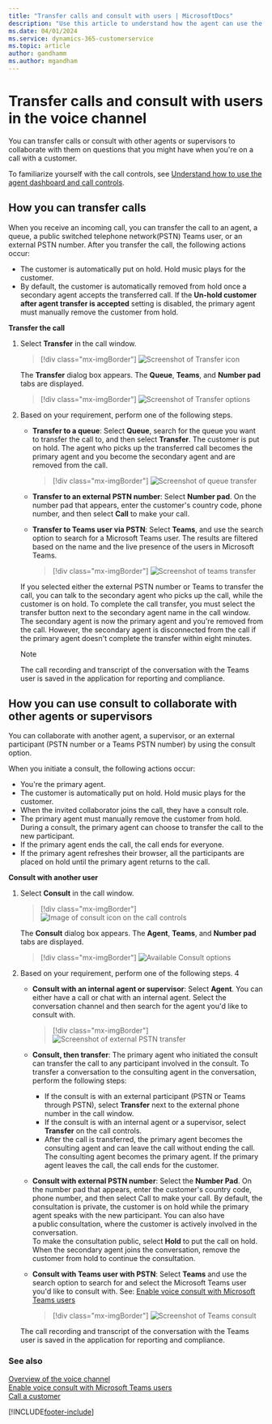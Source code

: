 ```yaml
---
title: "Transfer calls and consult with users | MicrosoftDocs"
description: "Use this article to understand how the agent can use the transfer and consult options to make and receive customer calls in Omnichannel for Customer Service."
ms.date: 04/01/2024
ms.service: dynamics-365-customerservice
ms.topic: article
author: gandhamm
ms.author: mgandham
---
```


# Transfer calls and consult with users in the voice channel

You can transfer calls or consult with other agents or supervisors to collaborate with them on questions that you might have when you're on a call with a customer. 

To familiarize yourself with the call controls, see [Understand how to use the agent dashboard and call controls](voice-channel-agent-experience.md).

## How you can transfer calls

When you receive an incoming call, you can transfer the call to an agent, a queue, a public switched telephone network(PSTN) Teams user, or an external PSTN number. After you transfer the call, the following actions occur:

 - The customer is automatically put on hold. Hold music plays for the customer. 
 - By default, the customer is automatically removed from hold once a secondary agent accepts the transferred call. If the **Un-hold customer after agent transfer is accepted** setting is disabled, the primary agent must manually remove the customer from hold.


**Transfer the call**

1. Select **Transfer** in the call window. 

    > [!div class="mx-imgBorder"]
    > ![Screenshot of Transfer icon](../media/oc-transfer-scn.png)<br>
   
   The **Transfer** dialog box appears. The **Queue**, **Teams**, and **Number pad** tabs are displayed.
  
    > [!div class="mx-imgBorder"]
    > ![Screenshot of Transfer options](../media/oc-transfer-options.png)

3. Based on your requirement, perform one of the following steps.

    - **Transfer to a queue**: Select **Queue**, search for the queue you want to transfer the call to, and then select **Transfer**. The customer is put on hold. The agent who picks up the transferred call becomes the primary agent and you become the secondary agent and are removed from the call.<br>

        > [!div class="mx-imgBorder"]
        > ![Screenshot of queue transfer](../media/oc-transfer-q.png)<br>
    
    - **Transfer to an external PSTN number**: Select **Number pad**. On the number pad that appears, enter the customer's country code, phone number, and then select **Call** to make your call. <br>

    - **Transfer to Teams user via PSTN**: Select **Teams**, and use the search option to search for a Microsoft Teams user. The results are filtered based on the name and the live presence of the users in Microsoft Teams. <br> 
        > [!div class="mx-imgBorder"]
        > ![Screenshot of teams transfer](../media/oc-teams-transfer.png) <br>

    If you selected either the external PSTN number or Teams to transfer the call, you can talk to the secondary agent who picks up the call, while the customer is on hold. To complete the call transfer, you must select the transfer button next to the secondary agent name in the call window. The secondary agent is now the primary agent and you're removed from the call. However, the secondary agent is disconnected from the call if the primary agent doesn't complete the transfer within eight minutes.

    > [!NOTE]
    > The call recording and transcript of the conversation with the Teams user is saved in the application for reporting and compliance.

## How you can use consult to collaborate with other agents or supervisors

You can collaborate with another agent, a supervisor, or an external participant (PSTN number or a Teams PSTN number) by using the consult option.  

When you initiate a consult, the following actions occur:
- You're the primary agent. 
- The customer is automatically put on hold. Hold music plays for the customer.
- When the invited collaborator joins the call, they have a consult role.
- The primary agent must manually remove the customer from hold. During a consult, the primary agent can choose to transfer the call to the new participant. 
- If the primary agent ends the call, the call ends for everyone. 
- If the primary agent refreshes their browser, all the participants are placed on hold until the primary agent returns to the call. 

**Consult with another user**

1. Select **Consult** in the call window. 

    > [!div class="mx-imgBorder"]
    > ![Image of consult icon on the call controls](../media/oc-consult-btn.png)<br>
   
   The **Consult** dialog box appears. The **Agent**, **Teams**, and **Number pad** tabs are displayed.
    > [!div class="mx-imgBorder"]
    > ![Available Consult options](../media/oc-consult-optns.png)<br>

3. Based on your requirement, perform one of the following steps.
4
    - **Consult with an internal agent or supervisor**: Select **Agent**. You can either have a call or chat with an internal agent. Select the conversation channel and then search for the agent you'd like to consult with.<br>
         > [!div class="mx-imgBorder"]
         > ![Screenshot of external PSTN transfer](../media/oc-consult-agent.png)<br>
    - **Consult, then transfer**: The primary agent who initiated the consult can transfer the call to any participant involved in the consult. To transfer a conversation to the consulting agent in the conversation, perform the following steps:
       - If the consult is with an external participant (PSTN or Teams through PSTN), select **Transfer** next to the external phone number in the call window.
       - If the consult is with an internal agent or a supervisor, select  **Transfer** on the call controls.
       - After the call is transferred, the primary agent becomes the consulting agent and can leave the call without ending the call. The consulting agent becomes the primary agent. If the primary agent leaves the call, the call ends for the customer. 

   - **Consult with external PSTN number**: Select the **Number Pad**. On the number pad that appears, enter the customer's country code, phone number, and then select Call to make your call. 
    By default, the consultation is private, the customer is on hold while the primary agent speaks with the new participant. You can also have a public consultation, where the customer is actively involved in the conversation. <br>
    To make the consultation public, select **Hold** to put the call on hold. When the secondary agent joins the conversation, remove the customer from hold to continue the consultation.<br>

   - **Consult with Teams user with PSTN**: Select **Teams** and use the search option to search for and select the Microsoft Teams user you'd like to consult with.  See: [Enable voice consult with Microsoft Teams users](../administer/voice-consult-microsoft-teams-user.md)<br>
        > [!div class="mx-imgBorder"]
        > ![Screenshot of Teams consult](../media/oc-consult-teams.png)<br>
    
    The call recording and transcript of the conversation with the Teams user is saved in the application for reporting and compliance.

### See also

[Overview of the voice channel](../administer/voice-channel.md)  
[Enable voice consult with Microsoft Teams users](../administer/voice-consult-microsoft-teams-user.md)  
[Call a customer](voice-channel-call-customer.md)  

[!INCLUDE[footer-include](../../includes/footer-banner.md)]
